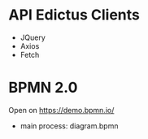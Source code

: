 # API Edictus Clients
* JQuery
* Axios
* Fetch 

# BPMN 2.0
Open on https://demo.bpmn.io/
* main process: diagram.bpmn